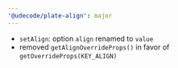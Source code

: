 ```yaml
---
'@udecode/plate-align': major
---
```


- `setAlign`: option `align` renamed to `value`
- removed `getAlignOverrideProps()` in favor of `getOverrideProps(KEY_ALIGN)`